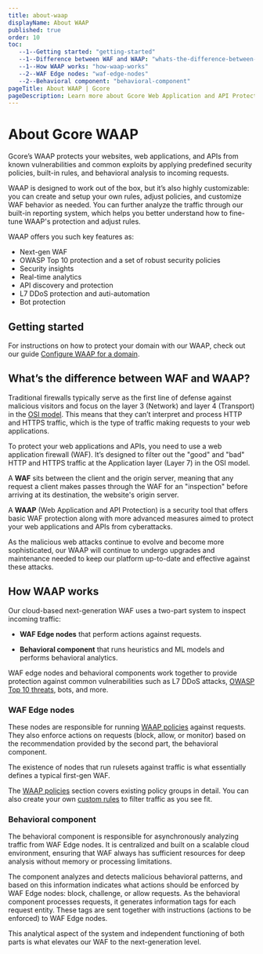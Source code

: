 ```yaml
---
title: about-waap
displayName: About WAAP
published: true
order: 10
toc:
   --1--Getting started: "getting-started"
   --1--Difference between WAF and WAAP: "whats-the-difference-between-waf-and-waap"
   --1--How WAAP works: "how-waap-works"
   --2--WAF Edge nodes: "waf-edge-nodes"
   --2--Behavioral component: "behavioral-component"
pageTitle: About WAAP | Gcore
pageDescription: Learn more about Gcore Web Application and API Protection and available security features.
---
```

# About Gcore WAAP

Gcore’s WAAP protects your websites, web applications, and APIs from known vulnerabilities and common exploits by applying predefined security policies, built-in rules, and behavioral analysis to incoming requests. 

WAAP is designed to work out of the box, but it’s also highly customizable: you can create and setup your own rules, adjust policies, and customize WAF behavior as needed. 
You can further analyze the traffic through our built-in reporting system, which helps you better understand how to fine-tune WAAP's protection and adjust rules. 

WAAP offers you such key features as: 

* Next-gen WAF 
* OWASP Top 10 protection and a set of robust security policies  
* Security insights 
* Real-time analytics 
* API discovery and protection 
* L7 DDoS protection and auti-automation
* Bot protection 

## Getting started 

For instructions on how to protect your domain with our WAAP, check out our guide <a href="https://gcore.com/docs/waap/getting-started/configure-waap-for-a-domain" target="_blank">Configure WAAP for a domain</a>. 

## What’s the difference between WAF and WAAP? 

Traditional firewalls typically serve as the first line of defense against malicious visitors and focus on the layer 3 (Network) and layer 4 (Transport) in the <a href="https://osi-model.com/" target="_blank">OSI model</a>. This means that they can’t interpret and process HTTP and HTTPS traffic, which is the type of traffic making requests to your web applications. 

To protect your web applications and APIs, you need to use a web application firewall (WAF). It’s designed to filter out the "good" and "bad" HTTP and HTTPS traffic at the Application layer (Layer 7) in the OSI model. 

A **WAF** sits between the client and the origin server, meaning that any request a client makes passes through the WAF for an "inspection" before arriving at its destination, the website's origin server. 

A **WAAP** (Web Application and API Protection) is a security tool that offers basic WAF protection along with more advanced measures aimed to protect your web applications and APIs from cyberattacks. 

As the malicious web attacks continue to evolve and become more sophisticated, our WAAP will continue to undergo upgrades and maintenance needed to keep our platform up-to-date and effective against these attacks. 

## How WAAP works 

Our cloud-based next-generation WAF uses a two-part system to inspect incoming traffic: 

* **WAF Edge nodes** that perform actions against requests. 

* **Behavioral component** that runs heuristics and ML models and performs behavioral analytics. 

WAF edge nodes and behavioral components work together to provide protection against common vulnerabilities such as L7 DDoS attacks, <a href="" target="_blank">OWASP Top 10 threats</a>, bots, and more. 

### WAF Edge nodes 

These nodes are responsible for running <a href="https://gcore.com/docs/waap/waap-policies" target="_blank">WAAP policies</a> against requests. They also enforce actions on requests (block, allow, or monitor) based on the recommendation provided by the second part, the behavioral component.  

The existence of nodes that run rulesets against traffic is what essentially defines a typical first-gen WAF.  

<alert-element type="tip" title="Tip">
 
The <a href="https://gcore.com/docs/waap/waap-policies" target="_blank">WAAP policies</a> section covers existing policy groups in detail. You can also create your own <a href="https://gcore.com/docs/waap/waap-rules/custom rules" target="_blank">custom rules</a> to filter traffic as you see fit. 
 
</alert-element>

### Behavioral component 

The behavioral component is responsible for asynchronously analyzing traffic from WAF Edge nodes. It is centralized and built on a scalable cloud environment, ensuring that WAF always has sufficient resources for deep analysis without memory or processing limitations.   

The component analyzes and detects malicious behavioral patterns, and based on this information indicates what actions should be enforced by WAF Edge nodes: block, challenge, or allow requests. As the behavioral component processes requests, it generates information tags for each request entity. These tags are sent together with instructions (actions to be enforced) to WAF Edge nodes. 

This analytical aspect of the system and independent functioning of both parts is what elevates our WAF to the next-generation level.
